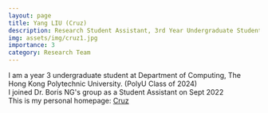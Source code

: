 ```yaml
---
layout: page
title: Yang LIU (Cruz)
description: Research Student Assistant, 3rd Year Undergraduate Student in Fintech & AI (PolyU)
img: assets/img/cruz1.jpg
importance: 3
category: Research Team
---
```


I am a year 3 undergraduate student at Department of Computing, The Hong Kong Polytechnic University. (PolyU Class of 2024)<br>
I joined Dr. Boris NG's group as a Student Assistant on Sept 2022<br>
This is my personal homepage: <a href="">Cruz</a>






